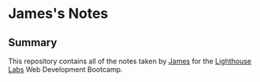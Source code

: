 # James's Notes

## Summary

This repository contains all of the notes taken by [James](https://github.com/SiriusLL) for the [Lighthouse Labs](https://lighthouselabs.ca) Web Development Bootcamp.